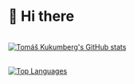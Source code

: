 # 👋 Hi there 

\
[![Tomáš Kukumberg's GitHub stats](https://github-readme-stats.vercel.app/api?username=TomasKukumberg&hide=issues,stars&count_private=true&show_icons=true&theme=gotham&include_all_commits=true
)](https://github.com/TomasKukumberg/github-readme-stats)

\
[![Top Languages](https://github-readme-stats.vercel.app/api/top-langs/?username=TomasKukumberg&langs_count=8)](https://github.com/TomasKukumberg/github-readme-stats)
